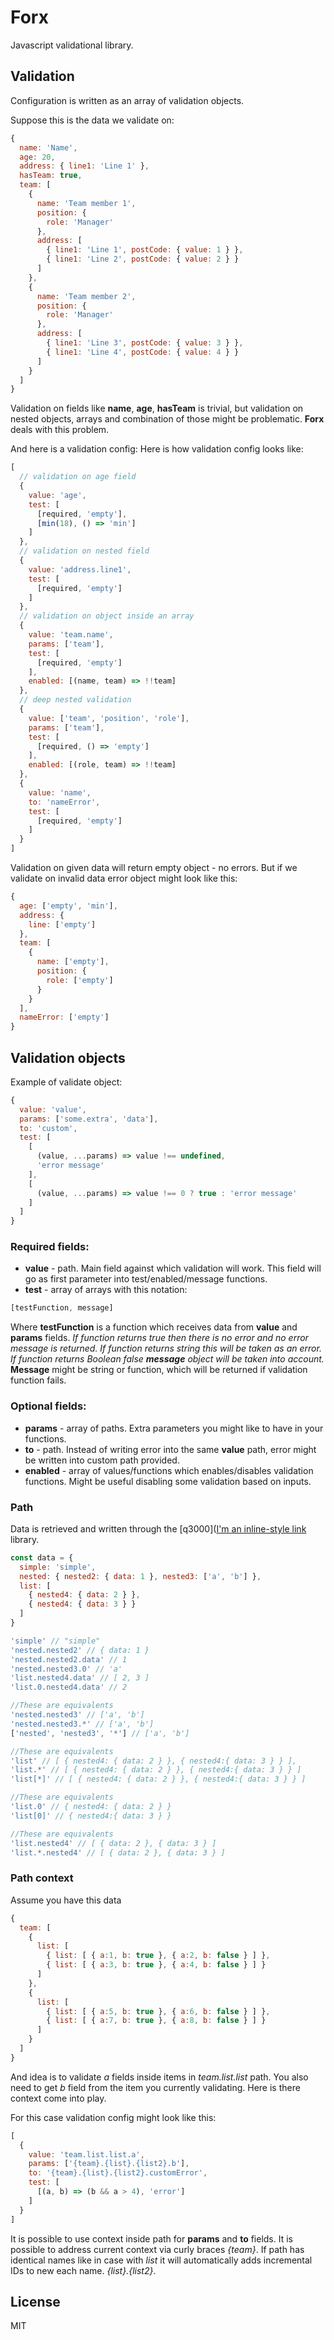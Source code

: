 # Forx
Javascript validational library.

## Validation
Configuration is written as an array of validation objects.

Suppose this is the data we validate on:
```js
{
  name: 'Name',
  age: 20,
  address: { line1: 'Line 1' },
  hasTeam: true,
  team: [
    {
      name: 'Team member 1',
      position: {
        role: 'Manager'
      },
      address: [
        { line1: 'Line 1', postCode: { value: 1 } },
        { line1: 'Line 2', postCode: { value: 2 } }
      ]
    },
    {
      name: 'Team member 2',
      position: {
        role: 'Manager'
      },
      address: [
        { line1: 'Line 3', postCode: { value: 3 } },
        { line1: 'Line 4', postCode: { value: 4 } }
      ]
    }
  ]
}
```
Validation on fields like **name**, **age**, **hasTeam** is trivial, but validation on nested objects, arrays and combination of those might be problematic. **Forx** deals with this problem.

And here is a validation config:
Here is how validation config looks like:
```js
[
  // validation on age field
  {
    value: 'age',
    test: [
      [required, 'empty'],
      [min(18), () => 'min']
    ]
  },
  // validation on nested field
  {
    value: 'address.line1',
    test: [
      [required, 'empty']
    ]
  },
  // validation on object inside an array
  {
    value: 'team.name',
    params: ['team'],
    test: [
      [required, 'empty']
    ],
    enabled: [(name, team) => !!team]
  },
  // deep nested validation
  {
    value: ['team', 'position', 'role'],
    params: ['team'],
    test: [
      [required, () => 'empty']
    ],
    enabled: [(role, team) => !!team]
  },
  {
    value: 'name',
    to: 'nameError',
    test: [
      [required, 'empty']
    ]
  }
]
```

Validation on given data will return empty object - no errors.
But if we validate on invalid data error object might look like this:
```js
{
  age: ['empty', 'min'],
  address: {
    line: ['empty']
  },
  team: [
    {
      name: ['empty'],
      position: {
        role: ['empty']
      }
    }
  ],
  nameError: ['empty']
}
```

## Validation objects

Example of validate object:
```js
{
  value: 'value',
  params: ['some.extra', 'data'],
  to: 'custom',
  test: [
    [
      (value, ...params) => value !== undefined,
      'error message'
    ],
    [
      (value, ...params) => value !== 0 ? true : 'error message'
    ]
  ]
}
```

### Required fields:
+ **value** - path. Main field against which validation will work.
This field will go as first parameter into test/enabled/message functions.
+ **test** - array of arrays with this notation:
```js
[testFunction, message]
```

Where **testFunction** is a function which receives data from **value** and **params** fields.
*If function returns *true* then there is no error and no error message is returned.*
*If function returns string this will be taken as an error.*
*If function returns Boolean false **message** object will be taken into account.*
**Message** might be string or function, which will be returned if validation function fails.

### Optional fields:

+ **params** - array of paths. Extra parameters you might like to have in your functions.
+ **to** - path. Instead of writing error into the same **value** path, error might be written into custom path provided.
+ **enabled** - array of values/functions which enables/disables validation functions. Might be useful disabling some validation based on inputs.

### Path

Data is retrieved and written through the [q3000]([I'm an inline-style link](https://www.google.com) library.

```js
const data = {
  simple: 'simple',
  nested: { nested2: { data: 1 }, nested3: ['a', 'b'] },
  list: [
    { nested4: { data: 2 } },
    { nested4: { data: 3 } }
  ]
}

'simple' // "simple"
'nested.nested2' // { data: 1 }
'nested.nested2.data' // 1
'nested.nested3.0' // 'a'
'list.nested4.data' // [ 2, 3 ]
'list.0.nested4.data' // 2

//These are equivalents
'nested.nested3' // ['a', 'b']
'nested.nested3.*' // ['a', 'b']
['nested', 'nested3', '*'] // ['a', 'b']

//These are equivalents
'list' // [ { nested4: { data: 2 } }, { nested4:{ data: 3 } } ],
'list.*' // [ { nested4: { data: 2 } }, { nested4:{ data: 3 } } ]
'list[*]' // [ { nested4: { data: 2 } }, { nested4:{ data: 3 } } ]

//These are equivalents
'list.0' // { nested4: { data: 2 } }
'list[0]' // { nested4:{ data: 3 } }

//These are equivalents
'list.nested4' // [ { data: 2 }, { data: 3 } ]
'list.*.nested4' // [ { data: 2 }, { data: 3 } ]
```

### Path context
Assume you have this data
```js
{
  team: [
    {
      list: [
        { list: [ { a:1, b: true }, { a:2, b: false } ] },
        { list: [ { a:3, b: true }, { a:4, b: false } ] }
      ]
    },
    {
      list: [
        { list: [ { a:5, b: true }, { a:6, b: false } ] },
        { list: [ { a:7, b: true }, { a:8, b: false } ] }
      ]
    }
  ]
}
```

And idea is to validate *a* fields inside items in *team.list.list* path.
You also need to get *b* field from the item you currently validating. Here is there context come into play.

For this case validation config might look like this:
```js
[
  {
    value: 'team.list.list.a',
    params: ['{team}.{list}.{list2}.b'],
    to: '{team}.{list}.{list2}.customError',
    test: [
      [(a, b) => (b && a > 4), 'error']
    ]
  }
]
```

It is possible to use context inside path for **params** and **to** fields.
It is possible to address current context via curly braces *{team}*.
If path has identical names like in case with *list* it will automatically adds incremental IDs to new each name. *{list}.{list2}*.

## License
MIT
